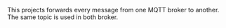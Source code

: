 This projects forwards every message from one MQTT broker to another. The same topic is used in both broker.